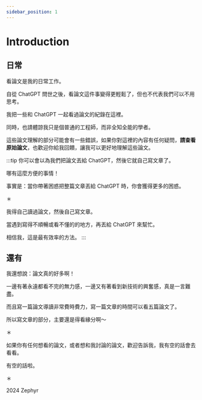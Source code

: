 ```yaml
---
sidebar_position: 1
---
```


# Introduction

## 日常

看論文是我的日常工作。

自從 ChatGPT 問世之後，看論文這件事變得更輕鬆了，但也不代表我們可以不用思考。

我把一些和 ChatGPT 一起看過論文的紀錄在這裡。

同時，也請體諒我只是個普通的工程師，而非全知全能的學者。

這些論文理解的部分可能會有一些錯誤，如果你對這裡的內容有任何疑問，**請查看原始論文**，也歡迎你給我回饋，讓我可以更好地理解這些論文。

:::tip
你可以會以為我們把論文丟給 ChatGPT，然後它就自己寫文章了。

哪有這麼方便的事情！

事實是：當你帶著困惑把整篇文章丟給 ChatGPT 時，你會獲得更多的困惑。

＊

我得自己讀過論文，然後自己寫文章。

當遇到寫得不順暢或看不懂的的地方，再丟給 ChatGPT 來幫忙。

相信我，這是最有效率的方法。
:::

## 還有

我還想說：論文真的好多啊！

一邊有著永遠都看不完的無力感，一邊又有著看到新技術的興奮感，真是一言難盡。

而且寫一篇論文導讀非常費時費力，寫一篇文章的時間可以看五篇論文了。

所以寫文章的部分，主要還是得看緣分啊～

＊

如果你有任何想看的論文，或者想和我討論的論文，歡迎告訴我，我有空的話會去看看。

有空的話啦。

＊

2024 Zephyr
